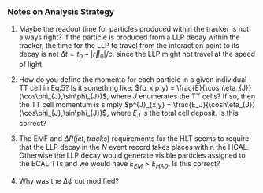 ### Notes on Analysis Strategy


1. Maybe the readout time for particles produced within the tracker is not always right? 
   If the particle is produced from a LLP decay within the tracker, the time for the LLP to travel
   from the interaction point to its decay is not $`\Delta t = t_0 - |\vec{r}_0|/c`$. since the LLP might 
   not travel at the speed of light.

2. How do you define the momenta for each particle in a given individual TT cell in Eq.5? Is it something like: $`(p_x,p_y) = \frac{E}{\cosh\eta_{J}}(\cos\phi_{J},\sin\phi_{J})`$, where $`J`$ enumerates the TT cells? If so, then the TT cell momentum is simply   $`p^{J}_{x,y} = \frac{E_J}{\cosh\eta_{J}}(\cos\phi_{J},\sin\phi_{J})`$, where $`E_J`$ is the total cell deposit. Is this correct?

3. The EMF and $`\Delta R(jet,tracks)`$ requirements for the HLT seems to require that the LLP decay in the $`N`$ event record takes places within the HCAL. Otherwise the LLP decay would generate visible particles assigned to the ECAL TTs and we would have $`E_{EM} > E_{HAD}`$. Is this correct?

4. Why was the $`\Delta \phi`$ cut modified?
